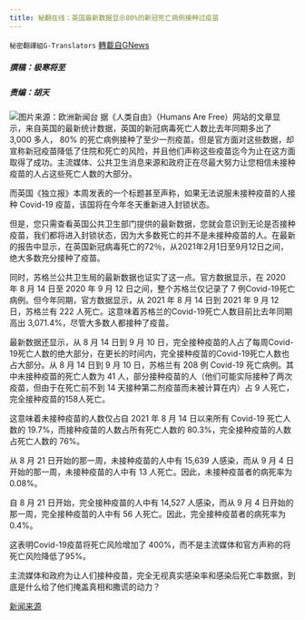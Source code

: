 ```yaml
---
title: 秘翻在线：英国最新数据显示80%的新冠死亡病例接种过疫苗
---
```

`秘密翻譯組G-Translators` [轉載自GNews](https://gnews.org/zh-hans/1553941/)

##### 撰稿：极寒将至 

##### 责编：胡天
![](https://assets.gnews.org/wp-content/uploads/2021/09/image-357.png)图片来源：欧洲新闻台
据《人类自由》（Humans Are Free）网站的文章显示，来自英国的最新统计数据，英国的新冠病毒死亡人数比去年同期多出了 3,000 多人， 80% 的死亡病例接种了至少一剂疫苗。但是官方面对这些数据，却宣称新冠疫苗降低了住院和死亡的风险，并且他们声称这些疫苗迄今为止在这方面取得了成功。主流媒体、公共卫生消息来源和政府正在尽最大努力让您相信未接种疫苗的人占这些死亡人数的大部分。

而英国《独立报》本周发表的一个标题甚至声称，如果无法说服未接种疫苗的人接种 Covid-19 疫苗，该国将在今年冬天重新进入封锁状态。

但是，您只需查看英国公共卫生部门提供的最新数据，您就会意识到无论是否接种疫苗，我们都将进入封锁状态，因为大多数死亡的并不是未接种疫苗的人。在最新的报告中显示，在英国新冠病毒死亡的72％，从2021年2月1日至9月12日之间，绝大多数充分接种了疫苗。

同时，苏格兰公共卫生局的最新数据也证实了这一点。官方数据显示，在 2020 年 8 月 14 日至 2020 年 9 月 12 日之间，整个苏格兰仅记录了 7 例Covid-19死亡病例。但今年同期，官方数据显示，从 2021 年 8 月 14 日到 2021 年 9 月 12 日，苏格兰有 222 人死亡。这意味着苏格兰的Covid-19死亡人数目前比去年同期高出 3,071.4%，尽管大多数人都接种了疫苗。

最新数据还显示，从 8 月 14 日到 9 月 10 日，完全接种疫苗的人占了每周Covid-19死亡人数的绝大部分，在更长的时间内，完全接种疫苗的Covid-19死亡人数也占大部分。从 8 月 14 日到 9 月 10 日，苏格兰有 208 例 Covid-19 死亡病例。其中未接种疫苗的死亡人数为 41 人，部分接种疫苗的人（他们可能实际接种了两次疫苗，但由于在死亡前不到 14 天接种第二剂疫苗而未被计算在内）占 9 人死亡，完全接种疫苗的158人死亡。

这意味着未接种疫苗的人数仅占自 2021 年 8 月 14 日以来所有 Covid-19 死亡人数的 19.7%，而接种疫苗的人数占所有死亡人数的 80.3%，完全接种疫苗的人数占死亡人数的 76%。

从 8 月 21 日开始的那一周，未接种疫苗的人中有 15,639 人感染，而从 9 月 4 日开始的那一周，未接种疫苗的人中有 13 人死亡。因此，未接种疫苗者的病死率为 0.08%。

自 8 月 21 日开始，完全接种疫苗的人中有 14,527 人感染，而从 9 月 4 日开始的那一周，完全接种疫苗的人中有 56 人死亡。因此，完全接种疫苗者的病死率为 0.4%。

这表明Covid-19疫苗将死亡风险增加了 400%，而不是主流媒体和官方声称的将死亡风险降低了95%。

主流媒体和政府为让人们接种疫苗，完全无视真实感染率和感染后死亡率数据，到底是什么给了他们掩盖真相和撒谎的动力？

[新闻来源](https://humansarefree.com/2021/09/covid-19-deaths-higher-than-this-time-last-year.html)
